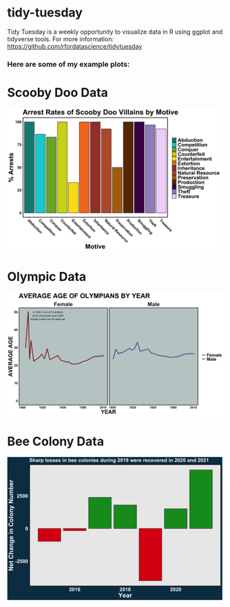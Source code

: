 # tidy-tuesday
Tidy Tuesday is a weekly opportunity to visualize data in R using ggplot and tidyverse tools. For more information: https://github.com/rfordatascience/tidytuesday

### Here are some of my example plots:


# Scooby Doo Data

<img src="https://github.com/mfrankz/tidy-tuesday/blob/main/2021_Wk29_Scooby/scooby_arrests.png" width="500">



# Olympic Data

<img src="https://github.com/mfrankz/tidy-tuesday/blob/main/2021_Wk31_Olympics/olympian_age.png" width="600">



# Bee Colony Data

<img src="https://github.com/mfrankz/tidy-tuesday/blob/main/2022_Wk2_Bees/bees.png" width="500">

